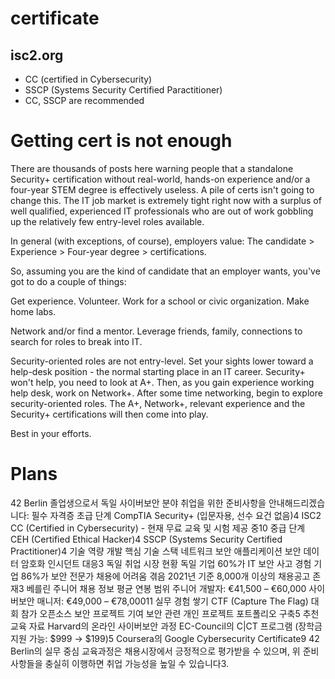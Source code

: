 # certificate

## isc2.org
- CC (certified in Cybersecurity)
- SSCP (Systems Security Certified Paractitioner)
- CC, SSCP are recommended


# Getting cert is not enough
There are thousands of posts here warning people that a standalone Security+ certification without real-world, hands-on experience and/or a four-year STEM degree is effectively useless. A pile of certs isn't going to change this. The IT job market is extremely tight right now with a surplus of well qualified, experienced IT professionals who are out of work gobbling up the relatively few entry-level roles available.

In general (with exceptions, of course), employers value: The candidate > Experience > Four-year degree > certifications.

So, assuming you are the kind of candidate that an employer wants, you've got to do a couple of things:

Get experience. Volunteer. Work for a school or civic organization. Make home labs.

Network and/or find a mentor. Leverage friends, family, connections to search for roles to break into IT.

Security-oriented roles are not entry-level. Set your sights lower toward a help-desk position - the normal starting place in an IT career. Security+ won't help, you need to look at A+. Then, as you gain experience working help desk, work on Network+. After some time networking, begin to explore security-oriented roles. The A+, Network+, relevant experience and the Security+ certifications will then come into play.

Best in your efforts.


# Plans

42 Berlin 졸업생으로서 독일 사이버보안 분야 취업을 위한 준비사항을 안내해드리겠습니다:
필수 자격증
초급 단계
CompTIA Security+ (입문자용, 선수 요건 없음)4
ISC2 CC (Certified in Cybersecurity) - 현재 무료 교육 및 시험 제공 중10
중급 단계
CEH (Certified Ethical Hacker)4
SSCP (Systems Security Certified Practitioner)4
기술 역량 개발
핵심 기술 스택
네트워크 보안
애플리케이션 보안
데이터 암호화
인시던트 대응3
독일 취업 시장 현황
독일 기업 60%가 IT 보안 사고 경험
기업 86%가 보안 전문가 채용에 어려움 겪음
2021년 기준 8,000개 이상의 채용공고 존재3
베를린 주니어 채용 정보
평균 연봉 범위
주니어 개발자: €41,500 – €60,000
사이버보안 매니저: €49,000 – €78,00011
실무 경험 쌓기
CTF (Capture The Flag) 대회 참가
오픈소스 보안 프로젝트 기여
보안 관련 개인 프로젝트 포트폴리오 구축5
추천 교육 자료
Harvard의 온라인 사이버보안 과정
EC-Council의 C|CT 프로그램 (장학금 지원 가능: $999 → $199)5
Coursera의 Google Cybersecurity Certificate9
42 Berlin의 실무 중심 교육과정은 채용시장에서 긍정적으로 평가받을 수 있으며, 위 준비사항들을 충실히 이행하면 취업 가능성을 높일 수 있습니다3.